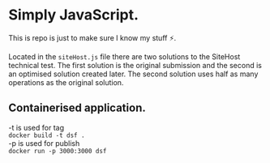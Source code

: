 # Simply JavaScript.

This is repo is just to make sure I know my stuff ⚡.

Located in the `siteHost.js` file there are two solutions to the SiteHost technical test. The first solution is the original submission and the second is an optimised solution created later. The second solution uses half as many operations as the original solution.
## Containerised application.
-t is used for tag  
`docker build -t dsf .`  
-p is used for publish  
`docker run -p 3000:3000 dsf`  